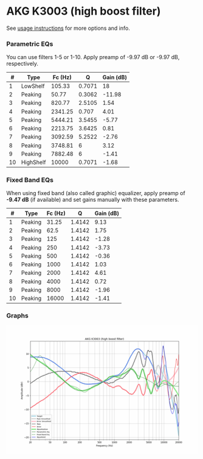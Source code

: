# AKG K3003 (high boost filter)
See [usage instructions](https://github.com/jaakkopasanen/AutoEq#usage) for more options and info.

### Parametric EQs
You can use filters 1-5 or 1-10. Apply preamp of -9.97 dB or -9.97 dB, respectively.

|   # | Type      |   Fc (Hz) |      Q |   Gain (dB) |
|-----|-----------|-----------|--------|-------------|
|   1 | LowShelf  |    105.33 | 0.7071 |       18    |
|   2 | Peaking   |     50.77 | 0.3062 |      -11.98 |
|   3 | Peaking   |    820.77 | 2.5105 |        1.54 |
|   4 | Peaking   |   2341.25 | 0.707  |        4.01 |
|   5 | Peaking   |   5444.21 | 3.5455 |       -5.77 |
|   6 | Peaking   |   2213.75 | 3.6425 |        0.81 |
|   7 | Peaking   |   3092.59 | 5.2522 |       -2.76 |
|   8 | Peaking   |   3748.81 | 6      |        3.12 |
|   9 | Peaking   |   7882.48 | 6      |       -1.41 |
|  10 | HighShelf |  10000    | 0.7071 |       -1.68 |

### Fixed Band EQs
When using fixed band (also called graphic) equalizer, apply preamp of **-9.47 dB** (if available) and set gains manually with these parameters.

|   # | Type    |   Fc (Hz) |      Q |   Gain (dB) |
|-----|---------|-----------|--------|-------------|
|   1 | Peaking |     31.25 | 1.4142 |        9.13 |
|   2 | Peaking |     62.5  | 1.4142 |        1.75 |
|   3 | Peaking |    125    | 1.4142 |       -1.28 |
|   4 | Peaking |    250    | 1.4142 |       -3.73 |
|   5 | Peaking |    500    | 1.4142 |       -0.36 |
|   6 | Peaking |   1000    | 1.4142 |        1.03 |
|   7 | Peaking |   2000    | 1.4142 |        4.61 |
|   8 | Peaking |   4000    | 1.4142 |        0.72 |
|   9 | Peaking |   8000    | 1.4142 |       -1.96 |
|  10 | Peaking |  16000    | 1.4142 |       -1.41 |

### Graphs
![](./AKG%20K3003%20(high%20boost%20filter).png)
